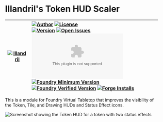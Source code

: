 # Illandril's Token HUD Scaler

| [![Illandril](https://avatars.githubusercontent.com/illandril?size=64)](https://github.com/illandril) | [![Author](https://img.shields.io/badge/Joe%20Spandrusyszyn-Illandril?style=flat&labelColor=520&color=250&label=Illandril)](https://github.com/illandril) [![License](https://img.shields.io/github/license/illandril/FoundryVTT-token-hud-scale?style=flat&labelColor=520&color=250&label=license)](https://github.com/illandril/FoundryVTT-token-hud-scale/blob/main/LICENSE) <br> [![Version](https://img.shields.io/github/v/release/illandril/FoundryVTT-token-hud-scale?style=flat&labelColor=520&color=250&label=version)](https://github.com/illandril/FoundryVTT-token-hud-scale/releases) [![Open Issues](https://img.shields.io/github/issues/illandril/FoundryVTT-token-hud-scale?style=flat&labelColor=520&color=250&logo=github&label=issues)](https://github.com/illandril/FoundryVTT-token-hud-scale/issues) [![Latest Release Download Count](https://img.shields.io/github/downloads/illandril/FoundryVTT-token-hud-scale/latest/module.zip?style=flat&labelColor=520&color=250&label=downloads)](#) <br> [![Foundry Minimum Version](https://img.shields.io/badge/dynamic/json?style=flat&labelColor=520&color=250&label=Min.%20Foundry%20&prefix=v&query=$.compatibility.minimum&url=https%3A%2F%2Fgithub.com%2Fillandril%2FFoundryVTT-token-hud-scale%2Freleases%2Flatest%2Fdownload%2Fmodule.json)](https://foundryvtt.com/packages/illandril-token-hud-scale) [![Foundry Verified Version](https://img.shields.io/badge/dynamic/json?style=flat&labelColor=520&color=250&label=Verified%20on&prefix=v&query=$.compatibility.verified&url=https%3A%2F%2Fgithub.com%2Fillandril%2FFoundryVTT-token-hud-scale%2Freleases%2Flatest%2Fdownload%2Fmodule.json)](https://foundryvtt.com/packages/illandril-token-hud-scale) [![Forge Installs](https://img.shields.io/badge/dynamic/json?style=flat&labelColor=520&color=250&label=Forge%20Installs&query=package.installs&url=http%3A%2F%2Fforge-vtt.com%2Fapi%2Fbazaar%2Fpackage%2Fillandril-token-hud-scale&suffix=%25)](https://forge-vtt.com/bazaar/package/illandril-token-hud-scale) |
| --- | :--- |

This is a module for Foundry Virtual Tabletop that improves the visibility of the Token, Tile, and Drawing HUDs and Status Effect icons.

![Screenshot showing the Token HUD for a token with two status effects](/screenshots/example-a.png?raw=true)
